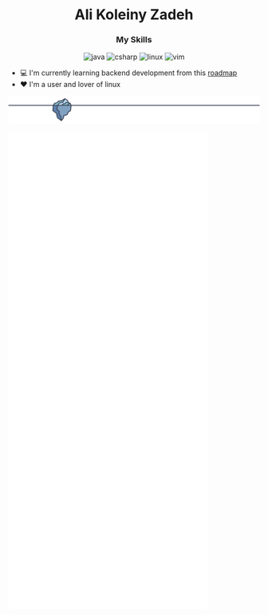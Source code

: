 <h1 align="center">Ali Koleiny Zadeh</h1>
<h3 align="center">My Skills</h3>
<p align="center">
  <img src="https://cdn.jsdelivr.net/gh/devicons/devicon/icons/java/java-original-wordmark.svg" alt="java" width="70" />
  <img src="https://cdn.jsdelivr.net/gh/devicons/devicon/icons/csharp/csharp-line.svg" alt="csharp" width="70" />
  <img src="https://cdn.jsdelivr.net/gh/devicons/devicon/icons/linux/linux-original.svg" alt="linux" width="70" />
  <img src="https://cdn.jsdelivr.net/gh/devicons/devicon/icons/vim/vim-original.svg" alt="vim" width="70" />
</p>

- 💻 I'm currently learning backend development from this [roadmap](https://roadmap.sh/backend)
- ❤️ I'm a user and lover of linux

![footer-separator](https://raw.githubusercontent.com/alikzalikz/alikzalikz/2ed2f7fb87fc0179c9f811b1e1151e0f15a217d4/repository-footer-separator.svg?sanitize=true)

<img align="left" src="https://github.com/alikzalikz/alikzalikz/blob/main/github-metrics-01.svg" alt="GitHub Metrics 01" width="400px" />
<img align="left" src="https://github.com/alikzalikz/alikzalikz/blob/main/github-metrics-02.svg" alt="GitHub Metrics 02" width="400px" />
